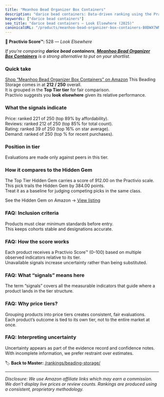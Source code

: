 ```yaml
---
title: "Meanhoo Bead Organizer Box Containers"
description: "darice bead containers: Data-driven ranking using the Practivio Score™. Positioned by quality, value, demand, findability, momentum."
keywords: ["darice bead containers"]
seo_title: "darice bead containers — Look Elsewhere (2025)"
canonicalURL: "/products/meanhoo-bead-organizer-box-containers-B0DWX7WNTM/"
---
```


**🚫 Practivio Score™:** 528 — _Look Elsewhere_


*If you're comparing **darice bead containers**, **[Meanhoo Bead Organizer Box Containers](https://www.amazon.com/dp/B0DWX7WNTM?tag=practivio-20)** is a strong alternative to put on your shortlist.*
### Quick take
[Shop “Meanhoo Bead Organizer Box Containers” on Amazon](https://www.amazon.com/dp/B0DWX7WNTM?tag=practivio-20)
This Beading Storage comes in at **212 / 250** overall.  
It is grouped in the **Top Tier tier** for fair comparison.  
Practivio suggests you **look elsewhere** given its relative performance.

### What the signals indicate
Price: ranked 221 of 250 (top 89% by affordability).  
Reviews: ranked 212 of 250 (top 85% for total count).  
Rating: ranked 39 of 250 (top 16% on star average).  
Demand: ranked  of 250 (top % for recent purchases).

### Position in tier
Evaluations are made only against peers in this tier.

### How it compares to the Hidden Gem
The Top Tier Hidden Gem carries a score of 912.00 on the Practivio scale.  
This pick trails the Hidden Gem by 384.00 points.  
Treat it as a baseline for judging competing picks in the same class.  

See the Hidden Gem on Amazon → [View listing](https://www.amazon.com/dp/B003P2UOCO?tag=practivio-20)

### FAQ: Inclusion criteria
Products must clear minimum standards before entry.  
This keeps cohorts stable and designations accurate.

### FAQ: How the score works
Each product receives a Practivio Score™ (0–100) based on multiple observed indicators relative to its tier.  
Unavailable signals increase uncertainty rather than being substituted.

### FAQ: What “signals” means here
The term “signals” covers all the measurable indicators that guide where a product lands in the tier structure.

### FAQ: Why price tiers?
Grouping products into price tiers creates consistent, fair evaluations.  
Each product’s outcome is tied to its own tier, not to the entire market at once.

### FAQ: Interpreting uncertainty
Uncertainty appears as part of the evidence record and confidence notes.  
With incomplete information, we prefer restraint over estimates.


🏷️ **Back to Master:** [/rankings/beading-storage/](/rankings/beading-storage/)

---
_Disclosure: We use Amazon affiliate links which may earn a commission. We don’t display live prices or review counts. Rankings are produced using a consistent, proprietary methodology._
